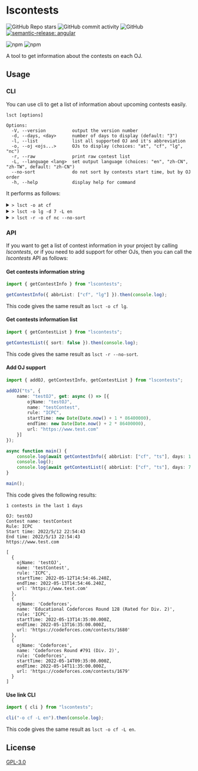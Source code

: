 # lscontests

![GitHub Repo stars](https://img.shields.io/github/stars/StableAgOH/lscontests?style=social)
![GitHub commit activity](https://img.shields.io/github/commit-activity/m/StableAgOH/lscontests)
![GitHub](https://img.shields.io/github/license/StableAgOH/lscontests)
[![semantic-release: angular](https://img.shields.io/badge/semantic--release-angular-e10079?logo=semantic-release)](https://github.com/semantic-release/semantic-release)

![npm](https://img.shields.io/npm/v/lscontests)
![npm](https://img.shields.io/npm/dw/lscontests)

A tool to get information about the contests on each OJ.

## Usage

### CLI

You can use cli to get a list of information about upcoming contests easily.

```text
lsct [options]

Options:
  -V, --version          output the version number
  -d, --days, <day>      number of days to display (default: "3")
  -l, --list             list all supported OJ and it's abbreviation
  -o, --oj <ojs...>      OJs to display (choices: "at", "cf", "lg", "nc")
  -r, --raw              print raw contest list
  -L, --language <lang>  set output language (choices: "en", "zh-CN", "zh-TW", default: "zh-CN")
  --no-sort              do not sort by contests start time, but by OJ order
  -h, --help             display help for command
```

It performs as follows:

<details>
<summary> <code>> lsct -o at cf</code> </summary>

```text
在最近的 3 天内有 3 场比赛

比赛平台: Codeforces
比赛名称: Educational Codeforces Round 128 (Rated for Div. 2)
赛制: ICPC
开始时间: 2022/5/13 22:35:00
结束时间: 2022/5/14 00:35:00
https://codeforces.com/contests/1680

比赛平台: Codeforces
比赛名称: Codeforces Round #791 (Div. 2)
赛制: Codeforces
开始时间: 2022/5/14 17:35:00
结束时间: 2022/5/14 19:35:00
https://codeforces.com/contests/1679

比赛平台: AtCoder
比赛名称: Ⓐ Panasonic Programming Contest 2022(AtCoder Beginner Contest 251)
赛制: AtCoder
开始时间: 2022/5/14 20:00:00
结束时间: 2022/5/14 20:01:40
https://atcoder.jp/contests/abc251
```

</details>

<details>
<summary> <code>> lsct -o lg -d 7 -L en</code> </summary>

```text
2 contests in the last 7 days

OJ: Luogu
Contest name: 【LGR-109】洛谷 5 月月赛 II & Windy Round 6
Rule: IOI
Start time: 2022/5/14 14:00:00
End time: 2022/5/14 18:00:00
https://www.luogu.com.cn/contest/68326

OJ: Luogu
Contest name: 「WHOI」Round 1
Rule: IOI
Start time: 2022/5/15 14:00:00
End time: 2022/5/15 18:00:00
https://www.luogu.com.cn/contest/67377
```

</details>

<details>
<summary> <code>> lsct -r -o cf nc --no-sort</code> </summary>

```bash
[
  {
    ojName: 'Codeforces',
    name: 'Codeforces Round #791 (Div. 2)',
    rule: 'Codeforces',
    startTime: 2022-05-14T09:35:00.000Z,
    endTime: 2022-05-14T11:35:00.000Z,
    url: 'https://codeforces.com/contests/1679'
  },
  {
    ojName: 'Codeforces',
    name: 'Educational Codeforces Round 128 (Rated for Div. 2)',
    rule: 'ICPC',
    startTime: 2022-05-13T14:35:00.000Z,
    endTime: 2022-05-13T16:35:00.000Z,
    url: 'https://codeforces.com/contests/1680'
  },
  {
    ojName: 'NowCoder',
    name: '牛客挑战赛60',
    rule: 'ICPC',
    startTime: 2022-05-13T11:00:00.000Z,
    endTime: 2022-05-13T14:00:00.000Z,
    url: 'https://ac.nowcoder.com/acm/contest/11200'
  },
  {
    ojName: 'NowCoder',
    name: '第十八届西南科技大学ACM程序设计竞赛（同步赛）',
    rule: 'ICPC',
    startTime: 2022-05-14T05:00:00.000Z,
    endTime: 2022-05-14T10:00:00.000Z,
    url: 'https://ac.nowcoder.com/acm/contest/33540'
  }
]
```

</details>

### API

If you want to get a list of contest information in your project by calling *lscontests*, or if you need to add support for other OJs, then you can call the *lscontests* API as follows:

#### Get contests information string

```typescript
import { getContestInfo } from "lscontests";

getContestInfo({ abbrList: ["cf", "lg"] }).then(console.log);
```

This code gives the same result as `lsct -o cf lg`.

#### Get contests information list

```typescript
import { getContestList } from "lscontests";

getContestList({ sort: false }).then(console.log);
```

This code gives the same result as `lsct -r --no-sort`.

#### Add OJ support

```typescript
import { addOJ, getContestInfo, getContestList } from "lscontests";

addOJ("ts", {
    name: "testOJ", get: async () => [{
        ojName: "testOJ",
        name: "testContest",
        rule: "ICPC",
        startTime: new Date(Date.now() + 1 * 86400000),
        endTime: new Date(Date.now() + 2 * 86400000),
        url: "https://www.test.com"
    }]
});

async function main() {
    console.log(await getContestInfo({ abbrList: ["cf", "ts"], days: 1 }, "en"));
    console.log();
    console.log(await getContestList({ abbrList: ["cf", "ts"], days: 7 }));
}

main();
```

This code gives the following results:

```text
1 contests in the last 1 days

OJ: testOJ
Contest name: testContest
Rule: ICPC
Start time: 2022/5/12 22:54:43
End time: 2022/5/13 22:54:43
https://www.test.com

[
  {
    ojName: 'testOJ',
    name: 'testContest',
    rule: 'ICPC',
    startTime: 2022-05-12T14:54:46.240Z,
    endTime: 2022-05-13T14:54:46.240Z,
    url: 'https://www.test.com'
  },
  {
    ojName: 'Codeforces',
    name: 'Educational Codeforces Round 128 (Rated for Div. 2)',
    rule: 'ICPC',
    startTime: 2022-05-13T14:35:00.000Z,
    endTime: 2022-05-13T16:35:00.000Z,
    url: 'https://codeforces.com/contests/1680'
  },
  {
    ojName: 'Codeforces',
    name: 'Codeforces Round #791 (Div. 2)',
    rule: 'Codeforces',
    startTime: 2022-05-14T09:35:00.000Z,
    endTime: 2022-05-14T11:35:00.000Z,
    url: 'https://codeforces.com/contests/1679'
  }
]
```

#### Use link CLI

```typescript
import { cli } from "lscontests";

cli("-o cf -L en").then(console.log);
```

This code gives the same result as `lsct -o cf -L en`.

## License

[GPL-3.0](https://www.gnu.org/licenses/gpl-3.0.html)
